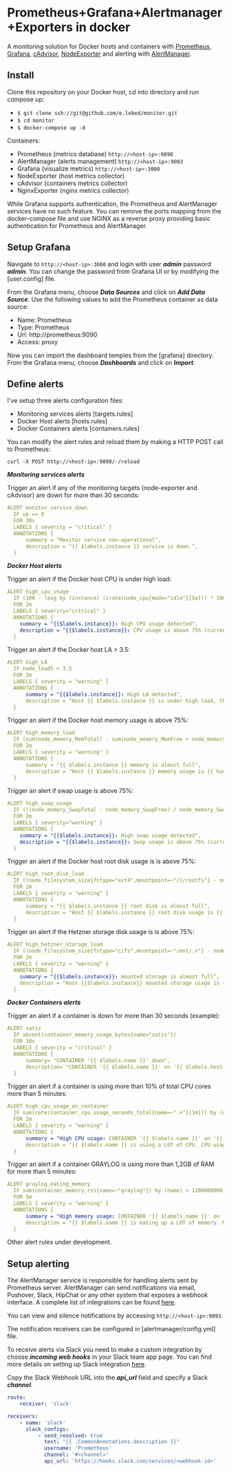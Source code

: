 # Prometheus+Grafana+Alertmanager+Exporters in docker

A monitoring solution for Docker hosts and containers with [Prometheus](https://prometheus.io/), [Grafana](http://grafana.org/), [cAdvisor](https://github.com/google/cadvisor), 
[NodeExporter](https://github.com/prometheus/node_exporter) and alerting with [AlertManager](https://github.com/prometheus/alertmanager).

## Install

Clone this repository on your Docker host, cd into directory and run compose up:

* `$ git clone ssh://git@github.com/e.lebed/monitor.git` 
* `$ cd monitor`
* `$ docker-compose up -d`

Containers:

* Prometheus (metrics database) `http://<host-ip>:9090`
* AlertManager (alerts management) `http://<host-ip>:9093`
* Grafana (visualize metrics) `http://<host-ip>:3000`
* NodeExporter (host metrics collector)
* cAdvisor (containers metrics collector)
* NginxExporter (nginx metrics collector)

While Grafana supports authentication, the Prometheus and AlertManager services have no such feature. 
You can remove the ports mapping from the docker-compose file and use NGINX as a reverse proxy providing basic authentication for Prometheus and AlertManager.

## Setup Grafana

Navigate to `http://<host-ip>:3000` and login with user ***admin*** password ***admin***. You can change the password from Grafana UI or 
 by modifying the [user.config] file.

From the Grafana menu, choose ***Data Sources*** and click on ***Add Data Source***. 
Use the following values to add the Prometheus container as data source:

* Name: Prometheus
* Type: Prometheus
* Url: http://prometheus:9090
* Access: proxy

Now you can import the dashboard temples from the [grafana] directory. 
From the Grafana menu, choose ***Dashboards*** and click on ***Import***.

## Define alerts

I've setup three alerts configuration files:

* Monitoring services alerts [targets.rules]
* Docker Host alerts [hosts.rules]
* Docker Containers alerts [containers.rules]

You can modify the alert rules and reload them by making a HTTP POST call to Prometheus:

```
curl -X POST http://<host-ip>:9090/-/reload
```

***Monitoring services alerts***

Trigger an alert if any of the monitoring targets (node-exporter and cAdvisor) are down for more than 30 seconds:

```yaml
ALERT monitor_service_down
  IF up == 0
  FOR 30s
  LABELS { severity = "critical" }
  ANNOTATIONS {
      summary = "Monitor service non-operational",
      description = "{{ $labels.instance }} service is down.",
  }
```

***Docker Host alerts***

Trigger an alert if the Docker host CPU is under high load:

```yaml
ALERT high_cpu_usage
  IF (100 - (avg by (instance) (irate(node_cpu{mode="idle"}[5m])) * 100)) > 75
  FOR 2m
  LABELS { severity="critical" }
  ANNOTATIONS {
    summary = "{{$labels.instance}}: High CPU usage detected",
    description = "{{$labels.instance}}: CPU usage is above 75% (current value is: {{ $value }})"
  }
```

Trigger an alert if the Docker host LA > 3.5:                         

```yaml
ALERT high_LA
  IF node_load5 > 3.5
  FOR 2m
  LABELS { severity = "warning" }
  ANNOTATIONS {
      summary = "{{$labels.instance}}: High LA detected",
      description = "Host {{ $labels.instance }} is under high load, the avg load 5m is at {{ $value}}",
  }
```

Trigger an alert if the Docker host memory usage is above 75%:

```yaml
ALERT high_memory_load
  IF (sum(node_memory_MemTotal) - sum(node_memory_MemFree + node_memory_Buffers + node_memory_Cached) ) / sum(node_memory_MemTotal) * 100 > 75
  FOR 2m
  LABELS { severity = "warning" }
  ANNOTATIONS {
      summary = "{{ $labels.instance }} memory is almost full",
      description = "Host {{ $labels.instance }} memory usage is {{ humanize $value}}%",
  }
```

Trigger an alert if swap usage is above 75%:

```yaml
ALERT high_swap_usage
  IF (((node_memory_SwapTotal - node_memory_SwapFree) / node_memory_SwapTotal) * 100) > 75
  FOR 2m
  LABELS { severity="warning" }
  ANNOTATIONS {
    summary = "{{$labels.instance}}: High swap usage detected",
    description = "{{$labels.instance}}: Swap usage is above 75% (current value is: {{ $value }})"
  }
```

Trigger an alert if the Docker host root disk usage is is above 75%:

```yaml
ALERT high_root_disk_load
  IF ((node_filesystem_size{fstype="ext4",mountpoint=~"/|/rootfs"} - node_filesystem_free{fstype="ext4",mountpoint=~"/|/rootfs"} ) / node_filesystem_size{fstype="ext4",mountpoint=~"/|/rootfs"} * 100) > 75
  FOR 2m
  LABELS { severity = "warning" }
  ANNOTATIONS {
      summary = "{{ $labels.instance }} root disk is almost full",
      description = "Host {{ $labels.instance }} root disk usage is {{ humanize $value}}%",
  }
```

Trigger an alert if the Hetzner storage disk usage is is above 75%:

```yaml
ALERT high_hetzner_storage_load
  IF ((node_filesystem_size{fstype="cifs",mountpoint=~"/mnt/.+"} - node_filesystem_free{fstype="cifs",mountpoint=~"/mnt/.+"} ) / node_filesystem_size{fstype="cifs",mountpoint=~"/mnt/.+"} * 100) > 75
  FOR 2m
  LABELS { severity = "warning" }
  ANNOTATIONS {
    summary = "{{$labels.instance}}: mounted storage is almost full",
    description = "Host {{$labels.instance}} mounted storage usage is {{ humanize $value}}%"
  }
```

***Docker Containers alerts***

Trigger an alert if a container is down for more than 30 seconds (example):

```yaml
ALERT satis
  IF absent(container_memory_usage_bytes{name="satis"})
  FOR 30s
  LABELS { severity = "critical" }
  ANNOTATIONS {
      summary= "CONTAINER '{{ $labels.name }}' down",
      description= "CONTAINER '{{ $labels.name }}' on '{{ $labels.host }}' is down for more than 30 seconds."
  }
```

Trigger an alert if a container is using more than 10% of total CPU cores more than 5 minutes:

```yaml
ALERT high_cpu_usage_on_container
  IF sum(rate(container_cpu_usage_seconds_total{name=~".+"}[1m])) by (name,host) * 100 > 10
  FOR 2m
  LABELS { severity = "warning" }
  ANNOTATIONS {
      summary = "High CPU usage: CONTAINER '{{ $labels.name }}' on '{{ $labels.host }}'",
      description = "{{ $labels.name }} is using a LOT of CPU. CPU usage is {{ humanize $value}}%.",
  }
```

Trigger an alert if a container GRAYLOG is using more than 1,2GB of RAM for more than 5 minutes:

```yaml
ALERT graylog_eating_memory
  IF sum(container_memory_rss{name=~"graylog"}) by (name) > 1200000000
  FOR 5m
  LABELS { severity = "warning" }
  ANNOTATIONS {
      summary = "High memory usage: CONTAINER '{{ $labels.name }}' on '{{ $labels.instance }}'",
      description = "{{ $labels.name }} is eating up a LOT of memory. Memory consumption of {{ $labels.name }} is at {{ humanize $value}}.",
  }
```
Other alert rules under development.

## Setup alerting

The AlertManager service is responsible for handling alerts sent by Prometheus server. 
AlertManager can send notifications via email, Pushover, Slack, HipChat or any other system that exposes a webhook interface. 
A complete list of integrations can be found [here](https://prometheus.io/docs/alerting/configuration).

You can view and silence notifications by accessing `http://<host-ip>:9093`.

The notification receivers can be configured in [alertmanager/config.yml] file.

To receive alerts via Slack you need to make a custom integration by choose ***incoming web hooks*** in your Slack team app page. 
You can find more details on setting up Slack integration [here](http://www.robustperception.io/using-slack-with-the-alertmanager/).

Copy the Slack Webhook URL into the ***api_url*** field and specify a Slack ***channel***.

```yaml
route:
    receiver: 'slack'

receivers:
    - name: 'slack'
      slack_configs:
          - send_resolved: true
            text: "{{ .CommonAnnotations.description }}"
            username: 'Prometheus'
            channel: '#<channel>'
            api_url: 'https://hooks.slack.com/services/<webhook-id>'
```
